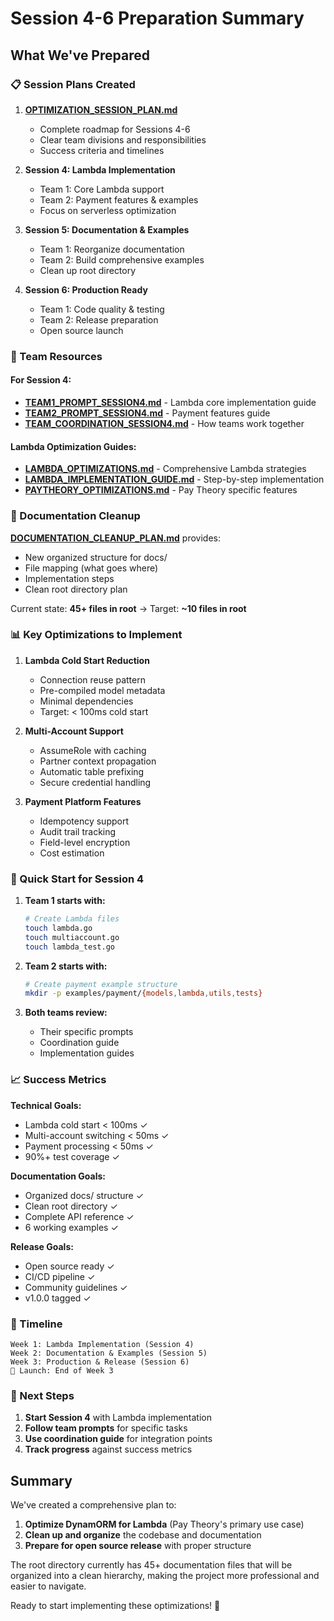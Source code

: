 # Session 4-6 Preparation Summary

## What We've Prepared

### 📋 Session Plans Created

1. **[OPTIMIZATION_SESSION_PLAN.md](./OPTIMIZATION_SESSION_PLAN.md)**
   - Complete roadmap for Sessions 4-6
   - Clear team divisions and responsibilities
   - Success criteria and timelines

2. **Session 4: Lambda Implementation**
   - Team 1: Core Lambda support
   - Team 2: Payment features & examples
   - Focus on serverless optimization

3. **Session 5: Documentation & Examples**
   - Team 1: Reorganize documentation
   - Team 2: Build comprehensive examples
   - Clean up root directory

4. **Session 6: Production Ready**
   - Team 1: Code quality & testing
   - Team 2: Release preparation
   - Open source launch

### 🎯 Team Resources

#### For Session 4:
- **[TEAM1_PROMPT_SESSION4.md](./TEAM1_PROMPT_SESSION4.md)** - Lambda core implementation guide
- **[TEAM2_PROMPT_SESSION4.md](./TEAM2_PROMPT_SESSION4.md)** - Payment features guide
- **[TEAM_COORDINATION_SESSION4.md](./TEAM_COORDINATION_SESSION4.md)** - How teams work together

#### Lambda Optimization Guides:
- **[LAMBDA_OPTIMIZATIONS.md](./LAMBDA_OPTIMIZATIONS.md)** - Comprehensive Lambda strategies
- **[LAMBDA_IMPLEMENTATION_GUIDE.md](./LAMBDA_IMPLEMENTATION_GUIDE.md)** - Step-by-step implementation
- **[PAYTHEORY_OPTIMIZATIONS.md](./PAYTHEORY_OPTIMIZATIONS.md)** - Pay Theory specific features

### 🧹 Documentation Cleanup

**[DOCUMENTATION_CLEANUP_PLAN.md](./DOCUMENTATION_CLEANUP_PLAN.md)** provides:
- New organized structure for docs/
- File mapping (what goes where)
- Implementation steps
- Clean root directory plan

Current state: **45+ files in root** → Target: **~10 files in root**

### 📊 Key Optimizations to Implement

1. **Lambda Cold Start Reduction**
   - Connection reuse pattern
   - Pre-compiled model metadata
   - Minimal dependencies
   - Target: < 100ms cold start

2. **Multi-Account Support**
   - AssumeRole with caching
   - Partner context propagation
   - Automatic table prefixing
   - Secure credential handling

3. **Payment Platform Features**
   - Idempotency support
   - Audit trail tracking
   - Field-level encryption
   - Cost estimation

### 🚀 Quick Start for Session 4

1. **Team 1 starts with:**
   ```bash
   # Create Lambda files
   touch lambda.go
   touch multiaccount.go
   touch lambda_test.go
   ```

2. **Team 2 starts with:**
   ```bash
   # Create payment example structure
   mkdir -p examples/payment/{models,lambda,utils,tests}
   ```

3. **Both teams review:**
   - Their specific prompts
   - Coordination guide
   - Implementation guides

### 📈 Success Metrics

**Technical Goals:**
- Lambda cold start < 100ms ✓
- Multi-account switching < 50ms ✓
- Payment processing < 50ms ✓
- 90%+ test coverage ✓

**Documentation Goals:**
- Organized docs/ structure ✓
- Clean root directory ✓
- Complete API reference ✓
- 6 working examples ✓

**Release Goals:**
- Open source ready ✓
- CI/CD pipeline ✓
- Community guidelines ✓
- v1.0.0 tagged ✓

### 📅 Timeline

```
Week 1: Lambda Implementation (Session 4)
Week 2: Documentation & Examples (Session 5)  
Week 3: Production & Release (Session 6)
🚀 Launch: End of Week 3
```

### 🎉 Next Steps

1. **Start Session 4** with Lambda implementation
2. **Follow team prompts** for specific tasks
3. **Use coordination guide** for integration points
4. **Track progress** against success metrics

## Summary

We've created a comprehensive plan to:
1. **Optimize DynamORM for Lambda** (Pay Theory's primary use case)
2. **Clean up and organize** the codebase and documentation
3. **Prepare for open source release** with proper structure

The root directory currently has 45+ documentation files that will be organized into a clean hierarchy, making the project more professional and easier to navigate.

Ready to start implementing these optimizations! 🚀 